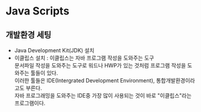 # Java Scripts
## 개발환경 세팅
- Java Development Kit(JDK) 설치
- 이클립스 설치 : 이클립스는 자바 프로그램 작성을 도와주는 도구<br/>문서파일 작성을 도와주는 도구로 워드나 HWP가 있는 것처럼 프로그램 작성을 도와주는 툴들이 있다.<br/>  이러한 툴들은 IDE(Intergrated Development Environment), 통합개발환경이라고도 부른다.<br/> 자바 프로그래밍을 도와주는 IDE중 가장 많이 사용되는 것이 바로 "이클립스"라는 프로그램이다.
